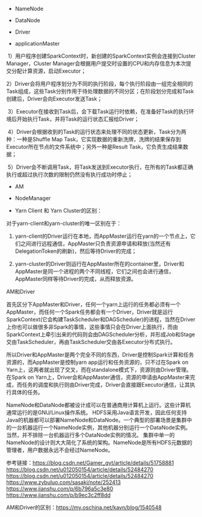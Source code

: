* NameNode

* DataNode

* Driver

* applicationMaster


 1）用户程序创建SparkContext时，新创建的SparkContext实例会连接到Cluster Manager，Cluster Manager会根据用户提交时设置的CPU和内存信息为本次提交分配计算资源，启动Executor；

 2）Driver会将用户程序划分为不同的执行阶段，每个执行阶段由一组完全相同的Task组成，这些Task分别作用于待处理数据的不同分区；在阶段划分完成和Task创建后，Driver会向Executor发送Task；

 3）Executor在接收到Task后，会下载Task运行时依赖，在准备好Task的执行环境后开始执行Task，并将Task的运行状态汇报给Driver；

 4）Driver会根据收到的Task的运行状态来处理不同的状态更新，Task分为两种：一种是Shuffle Map Task，它实现数据的重新洗牌，洗牌的结果保存到Executor所在节点的文件系统中；另外一种是Result Task，它负责生成结果数据；

 5）Driver会不断调用Task，将Task发送到Executor执行，在所有的Task都正确执行或超过执行次数的限制仍然没有执行成功时停止；

* AM

* NodeManager


* Yarn Client 和 Yarn Cluster的区别：

对于yarn-client和yarn-cluster的唯一区别在于：

1. yarn-client的Driver运行在本地，而AppMaster运行在yarn的一个节点上，它们之间进行远程通信，AppMaster只负责资源申请和释放(当然还有DelegationToken的刷新)，然后等待Driver的完成；

2. yarn-cluster的Driver则运行在AppMaster所在的container里，Driver和AppMaster是同一个进程的两个不同线程，它们之间也会进行通信，AppMaster同样等待Driver的完成，从而释放资源。

AM和Driver

首先区分下AppMaster和Driver，任何一个yarn上运行的任务都必须有一个AppMaster，而任何一个Spark任务都会有一个Driver，Driver就是运行SparkContext(它会构建TaskScheduler和DAGScheduler)的进程，当然在Driver上你也可以做很多非Spark的事情，这些事情只会在Driver上面执行，而由SparkContext上牵引出来的代码则会由DAGScheduler分析，并形成Job和Stage交由TaskScheduler，再由TaskScheduler交由各Executor分布式执行。

所以Driver和AppMaster是两个完全不同的东西，Driver是控制Spark计算和任务资源的，而AppMaster是控制yarn app运行和任务资源的，只不过在Spark on Yarn上，这两者就出现了交叉，而在standalone模式下，资源则由Driver管理。在Spark on Yarn上，Driver会和AppMaster通信，资源的申请由AppMaster来完成，而任务的调度和执行则由Driver完成，Driver会直接跟Executor通信，让其执行具体的任务。

NameNode和DataNode都被设计成可以在普通商用计算机上运行。这些计算机通常运行的是GNU/Linux操作系统。
HDFS采用Java语言开发，因此任何支持Java的机器都可以部署NameNode和DataNode。一个典型的部署场景是集群中的一台机器运行一个NameNode实例，其他机器分别运行一个DataNode实例。当然，并不排除一台机器运行多个DataNode实例的情况。
集群中单一的NameNode的设计则大大简化了系统的架构。NameNode是所有HDFS元数据的管理者，用户数据永远不会经过NameNode。




参考链接：https://blog.csdn.net/Gamer_gyt/article/details/51758881
https://blog.csdn.net/u012050154/article/details/52484270 
https://blog.csdn.net/u012050154/article/details/52484270
https://www.zybuluo.com/sasaki/note/252413
https://www.jianshu.com/p/6b796a5c3e80
https://www.jianshu.com/p/b9ec3c2ff8dd

AM和Driver的区别：https://my.oschina.net/kavn/blog/1540548
